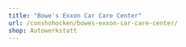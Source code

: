 ```yaml
---
title: "Bowe's Exxon Car Care Center"
url: /conshohocken/bowes-exxon-car-care-center/
shop: Autowerkstatt
---
```

